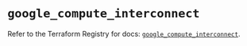 # `google_compute_interconnect`

Refer to the Terraform Registry for docs: [`google_compute_interconnect`](https://registry.terraform.io/providers/hashicorp/google-beta/6.21.0/docs/resources/google_compute_interconnect).
